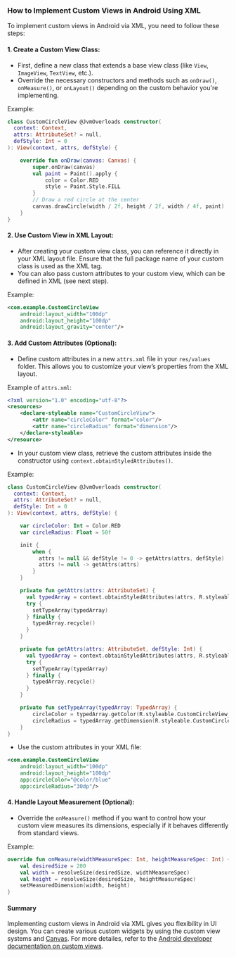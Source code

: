 ### How to Implement Custom Views in Android Using XML

To implement custom views in Android via XML, you need to follow these steps:

#### 1. Create a Custom View Class:
- First, define a new class that extends a base view class (like `View`, `ImageView`, `TextView`, etc.).
- Override the necessary constructors and methods such as `onDraw()`, `onMeasure()`, or `onLayout()` depending on the custom behavior you're implementing.

Example:
```kotlin
class CustomCircleView @JvmOverloads constructor(
  context: Context,
  attrs: AttributeSet? = null,
  defStyle: Int = 0
): View(context, attrs, defStyle) {

    override fun onDraw(canvas: Canvas) {
        super.onDraw(canvas)
        val paint = Paint().apply {
            color = Color.RED
            style = Paint.Style.FILL
        }
        // Draw a red circle at the center
        canvas.drawCircle(width / 2f, height / 2f, width / 4f, paint)
    }
}
```

#### 2. Use Custom View in XML Layout:
- After creating your custom view class, you can reference it directly in your XML layout file. Ensure that the full package name of your custom class is used as the XML tag.
- You can also pass custom attributes to your custom view, which can be defined in XML (see next step).

Example:
```xml
<com.example.CustomCircleView
    android:layout_width="100dp"
    android:layout_height="100dp"
    android:layout_gravity="center"/>
```

#### 3. Add Custom Attributes (Optional):
- Define custom attributes in a new `attrs.xml` file in your `res/values` folder. This allows you to customize your view’s properties from the XML layout.

Example of `attrs.xml`:
```xml
<?xml version="1.0" encoding="utf-8"?>
<resources>
    <declare-styleable name="CustomCircleView">
        <attr name="circleColor" format="color"/>
        <attr name="circleRadius" format="dimension"/>
    </declare-styleable>
</resource>
```

- In your custom view class, retrieve the custom attributes inside the constructor using `context.obtainStyledAttributes()`.

Example:
```kotlin
class CustomCircleView @JvmOverloads constructor(
  context: Context,
  attrs: AttributeSet? = null,
  defStyle: Int = 0
): View(context, attrs, defStyle) {

    var circleColor: Int = Color.RED
    var circleRadius: Float = 50f

    init {
        when {
          attrs != null && defStyle != 0 -> getAttrs(attrs, defStyle)
          attrs != null -> getAttrs(attrs)
        }
    }

    private fun getAttrs(attrs: AttributeSet) {
      val typedArray = context.obtainStyledAttributes(attrs, R.styleable.CustomCircleView)
      try {
        setTypeArray(typedArray)
      } finally {
        typedArray.recycle()
      }
    }

    private fun getAttrs(attrs: AttributeSet, defStyle: Int) {
      val typedArray = context.obtainStyledAttributes(attrs, R.styleable.CustomCircleView, defStyle, 0)
      try {
        setTypeArray(typedArray)
      } finally {
        typedArray.recycle()
      }
    }       

    private fun setTypeArray(typedArray: TypedArray) {
        circleColor = typedArray.getColor(R.styleable.CustomCircleView_circleColor, Color.RED)
        circleRadius = typedArray.getDimension(R.styleable.CustomCircleView_circleRadius, 50f)
    }
}
```

- Use the custom attributes in your XML file:
```xml
<com.example.CustomCircleView
    android:layout_width="100dp"
    android:layout_height="100dp"
    app:circleColor="@color/blue"
    app:circleRadius="30dp"/>
```

#### 4. Handle Layout Measurement (Optional):
- Override the `onMeasure()` method if you want to control how your custom view measures its dimensions, especially if it behaves differently from standard views.

Example:
```kotlin
override fun onMeasure(widthMeasureSpec: Int, heightMeasureSpec: Int) {
    val desiredSize = 200
    val width = resolveSize(desiredSize, widthMeasureSpec)
    val height = resolveSize(desiredSize, heightMeasureSpec)
    setMeasuredDimension(width, height)
}
```

#### Summary
Implementing custom views in Android via XML gives you flexibility in UI design. You can create various custom widgets by using the custom view systems and [Canvas](https://developer.android.com/reference/android/graphics/Canvas). For more detailes, refer to the [Android developer documentation on custom views](https://developer.android.com/guide/topics/ui/custom-components).